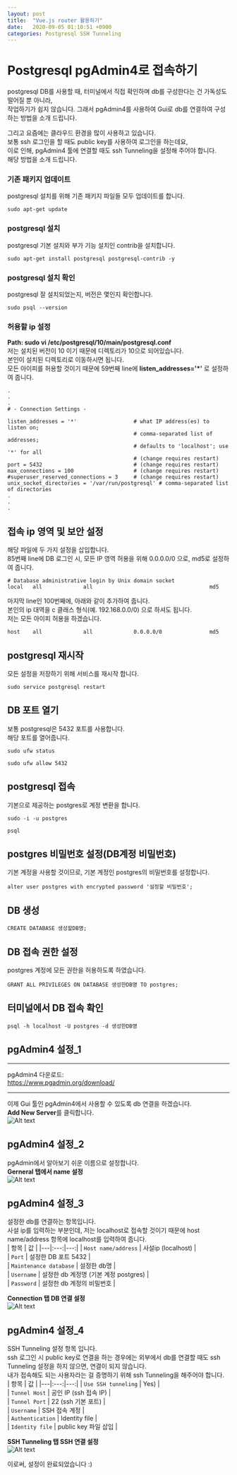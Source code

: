 ```yaml
---
layout: post
title:  "Vue.js router 활용하기"
date:   2020-09-05 01:10:51 +0900
categories: Postgresql SSH Tunneling
---
```


# Postgresql pgAdmin4로 접속하기         
postgresql DB를 사용할 때, 터미널에서 직접 확인하며 db를 구성한다는 건 가독성도 떨어질 뿐 아니라,       
작업하기가 쉽지 않습니다. 그래서 pgAdmin4를 사용하여 Gui로 db를 연결하여 구성하는 방법을 소개 드립니다.   

그리고 요즘에는 클라우드 환경을 많이 사용하고 있습니다.   
보통 ssh 로그인을 할 때도 public key를 사용하여 로그인을 하는데요,   
이로 인해, pgAdmin4 툴에 연결할 때도 ssh Tunneling을 설정해 주어야 합니다.   
해당 방법을 소개 드립니다.               

### 기존 패키지 업데이트            
postgresql 설치를 위해 기존 패키지 파일들 모두 업데이트를 합니다.   
```   
sudo apt-get update   
```       

### postgresql 설치       
postgresql 기본 설치와 부가 기능 설치인 contrib을 설치합니다.      
```
sudo apt-get install postgresql postgresql-contrib -y     
```      

### postgresql 설치 확인     
postgresql 잘 설치되었는지, 버전은 몇인지 확인합니다.        
```   
sudo psql --version   
```        
### 허용할 ip 설정     
**Path: sudo vi /etc/postgresql/10/main/postgresql.conf**   
저는 설치된 버전이 10 이기 때문에 디렉토리가 10으로 되어있습니다.   
본인이 설치된 디렉토리로 이동하시면 됩니다.   
모든 아이피를 허용할 것이기 때문에 59번째 line에 **listen_addresses='*'** 로 설정하여 줍니다.   

```  
.
.
.
# - Connection Settings -

listen_addresses = '*'                  # what IP address(es) to listen on;
                                        # comma-separated list of addresses;
                                        # defaults to 'localhost'; use '*' for all
                                        # (change requires restart)
port = 5432                             # (change requires restart)
max_connections = 100                   # (change requires restart)
#superuser_reserved_connections = 3     # (change requires restart)
unix_socket_directories = '/var/run/postgresql' # comma-separated list of directories
.
.
.
```   

## 접속 ip 영역 및 보안 설정      
해당 파일에 두 가지 설정을 삽입합니다.   
85번째 line에 DB 로그인 시, 모든 IP 영역 허용을 위해 0.0.0.0/0 으로, md5로 설정하여 줍니다.    

```    
# Database administrative login by Unix domain socket
local   all             all                                     md5   
```    

마지막 line인 100번째에, 아래와 같이 추가하여 줍니다.   
본인의 ip 대역을 c 클래스 형식(예. 192.168.0.0/0) 으로 하셔도 됩니다.   
저는 모든 아이피 허용을 하겠습니다.   
```  
host    all             all             0.0.0.0/0               md5   
```     

## postgresql 재시작   
모든 설정을 저장하기 위해 서비스를 재시작 합니다.   
```   
sudo service postgresql restart   
```       

## DB 포트 열기   
보통 postgresql은 5432 포트를 사용합니다.   
해당 포트를 열어줍니다.   
```   
sudo ufw status
```     
```   
sudo ufw allow 5432   
```    


## postgresql 접속   
기본으로 제공하는 postgres로 계정 변환을 합니다.   
```   
sudo -i -u postgres   
```   
```   
psql      
```   

## postgres 비밀번호 설정(DB계정 비밀번호)     
기본 계정을 사용할 것이므로, 기본 계정인 postgres의 비밀번호를 설정합니다.    
```    
alter user postgres with encrypted password '설정할 비밀번호';   
```    

## DB 생성   
```   
CREATE DATABASE 생성할DB명;   
```    

## DB 접속 권한 설정   
postgres 계정에 모든 권한을 허용하도록 하였습니다.    
```   
GRANT ALL PRIVILEGES ON DATABASE 생성한DB명 TO postgres;   
```   
## 터미널에서 DB 접속 확인      
```   
psql -h localhost -U postgres -d 생성한DB명      
```   

## pgAdmin4 설정_1   
***   
pgAdmin4 다운로드:   
<https://www.pgadmin.org/download/>      
***   
이제 Gui 툴인 pgAdmin4에서 사용할 수 있도록 db 연결을 하겠습니다.   
**Add New Server**를 클릭합니다.      
![Alt text](/assets/AddServer.png "add_new_server")      

## pgAdmin4 설정_2   
pgAdmin에서 알아보기 쉬운 이름으로 설정합니다.     
**Gerneral 탭에서 name 설정**           
![Alt text](/assets/general.png "general")      

## pgAdmin4 설정_3      
설정한 db를 연결하는 항목입니다.   
사설 ip를 입력하는 부분인데, 저는 localhost로 접속할 것이기 때문에 host name/address 항목에 localhost를 입력하여 줍니다.     
| 항목 | 값 |
|---|:---:|---:|
| `Host name/address` | 사설ip (localhost) |   
| `Port` | 설정한 DB 포트 5432 |   
| `Maintenance database` | 설정한 db명 |   
| `Username` | 설정한 db 계정명 (기본 계정 postgres) |   
| `Password` | 설정한 db 계정의 비밀번호 |   

**Connection 탭 DB 연결 설정**           
![Alt text](/assets/connection.png "connection")    

## pgAdmin4 설정_4    
SSH Tunneling 설정 항목 입니다.   
ssh 로그인 시 public key로 연결을 하는 경우에는 외부에서 db를 연결할 때도 ssh Tunneling 설정을 하지 않으면, 연결이 되지 않습니다.   
내가 접속해도 되는 사용자라는 걸 증명하기 위해 ssh Tunneling을 해주어야 합니다.   
| 항목 | 값 |
|---|:---:|---:|
| `Use SSH tunneling` | Yes) |   
| `Tunnel Host` | 공인 IP (ssh 접속 IP) |   
| `Tunnel Port` | 22 (ssh 기본 포트) |   
| `Username` | SSH 접속 계정 |   
| `Authentication` | Identity file |    
| `Identity file` | public key 파일 삽입 |    

**SSH Tunneling 탭 SSH 연결 설정**           
![Alt text](/assets/sshTunneling.png "sshTunneling")     

이로써, 설정이 완료되었습니다 :)   
